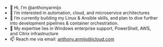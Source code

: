 - 👋 Hi, I’m @anthonyarmijo
- 👀 I’m interested in automation, cloud, and microservice architectures
- 🌱 I’m currently building my Linux & Ansible skills, and plan to dive further into development pipelines & 
container orchestration.
- 🧠 My expertise lies in Windows enterprise support, PowerShell, AWS, and Citrix infrastructure
- 📫 Reach me via email: anthony.armijo@icloud.com

<!---
anthonyarmijo/anthonyarmijo is a ✨ special ✨ repository because its `README.md` (this file) appears on your GitHub profile.
You can click the Preview link to take a look at your changes.
--->
